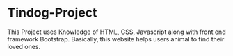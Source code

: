 # Tindog-Project

This Project uses Knowledge of HTML, CSS, Javascript along with front end framework Bootstrap. 
Basically, this website helps users animal to find their loved ones.


